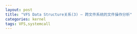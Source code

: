 ```yaml
---
layout: post
title: "VFS Data Structure关系(3) – 跨文件系统的文件操作分析"
categories: kernel
tags: VFS,systemcall
---
```



